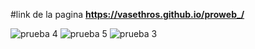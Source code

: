 #link de la pagina 
**https://vasethros.github.io/proweb_/**

![prueba 4](https://github.com/user-attachments/assets/3cbfd2ec-8ba8-48cf-8412-3b1311e41c2c)
![prueba 5](https://github.com/user-attachments/assets/21e746e2-d1f8-4ab8-97d4-09e1bb586f5a)
![prueba 3](https://github.com/user-attachments/assets/d50ecc68-4412-411b-b5e9-8bf87b888c2f)
